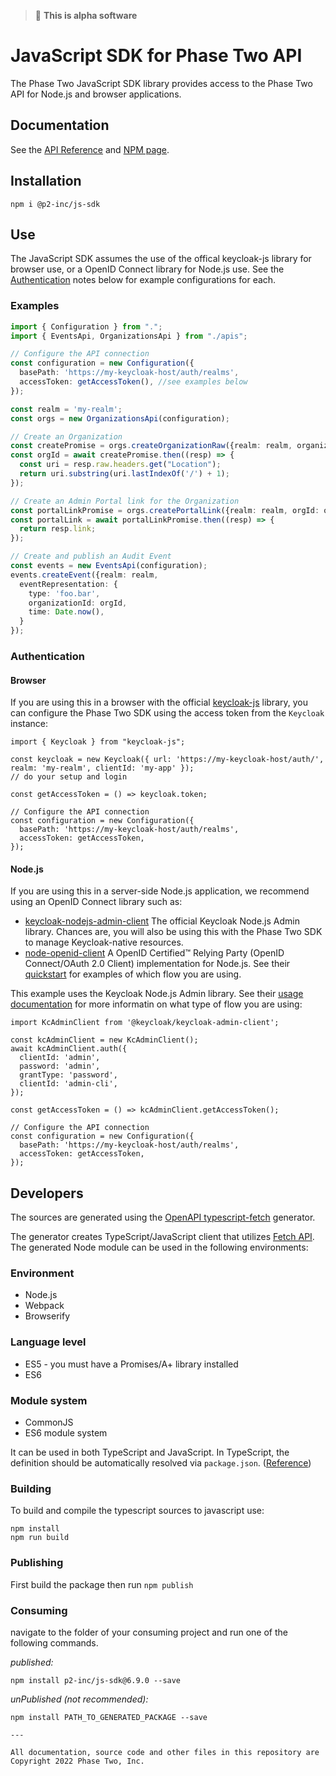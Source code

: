 > :bug: **This is alpha software**

# JavaScript SDK for Phase Two API

The Phase Two JavaScript SDK library provides access to the Phase Two API for Node.js and browser applications.

## Documentation

See the [API Reference](https://phasetwo.io/api/) and [NPM page](https://www.npmjs.com/package/@p2-inc/js-sdk).

## Installation

```
npm i @p2-inc/js-sdk
```

## Use

The JavaScript SDK assumes the use of the offical keycloak-js library for browser use, or a OpenID Connect library for Node.js use. See the [Authentication](#Authentication) notes below for example configurations for each.

### Examples

```typescript
import { Configuration } from ".";
import { EventsApi, OrganizationsApi } from "./apis";

// Configure the API connection
const configuration = new Configuration({
  basePath: 'https://my-keycloak-host/auth/realms',
  accessToken: getAccessToken(), //see examples below
});

const realm = 'my-realm';
const orgs = new OrganizationsApi(configuration);

// Create an Organization
const createPromise = orgs.createOrganizationRaw({realm: realm, organizationRepresentation: {name: 'my-org'}});
const orgId = await createPromise.then((resp) => {
  const uri = resp.raw.headers.get("Location");
  return uri.substring(uri.lastIndexOf('/') + 1);
});

// Create an Admin Portal link for the Organization
const portalLinkPromise = orgs.createPortalLink({realm: realm, orgId: orgId});
const portalLink = await portalLinkPromise.then((resp) => {
  return resp.link;
});

// Create and publish an Audit Event
const events = new EventsApi(configuration);
events.createEvent({realm: realm,
  eventRepresentation: {
    type: 'foo.bar',
    organizationId: orgId,
    time: Date.now(),
  }
});
```

### Authentication

#### Browser

If you are using this in a browser with the official [keycloak-js](https://www.npmjs.com/package/keycloak-js) library, you can configure the Phase Two SDK using the access token from the `Keycloak` instance:

```
import { Keycloak } from "keycloak-js";

const keycloak = new Keycloak({ url: 'https://my-keycloak-host/auth/', realm: 'my-realm', clientId: 'my-app' });
// do your setup and login

const getAccessToken = () => keycloak.token;

// Configure the API connection
const configuration = new Configuration({
  basePath: 'https://my-keycloak-host/auth/realms',
  accessToken: getAccessToken,
});
```

#### Node.js

If you are using this in a server-side Node.js application, we recommend using an OpenID Connect library such as:
- [keycloak-nodejs-admin-client](https://github.com/keycloak/keycloak-nodejs-admin-client) The official Keycloak Node.js Admin library. Chances are, you will also be using this with the Phase Two SDK to manage Keycloak-native resources.
- [node-openid-client](https://github.com/panva/node-openid-client) A OpenID Certified™ Relying Party (OpenID Connect/OAuth 2.0 Client) implementation for Node.js. See their [quickstart](https://github.com/panva/node-openid-client#quick-start) for examples of which flow you are using.

This example uses the Keycloak Node.js Admin library. See their [usage documentation](https://github.com/keycloak/keycloak-nodejs-admin-client#usage) for more informatin on what type of flow you are using:
```
import KcAdminClient from '@keycloak/keycloak-admin-client';

const kcAdminClient = new KcAdminClient();
await kcAdminClient.auth({
  clientId: 'admin',
  password: 'admin',
  grantType: 'password',
  clientId: 'admin-cli',
});

const getAccessToken = () => kcAdminClient.getAccessToken();

// Configure the API connection
const configuration = new Configuration({
  basePath: 'https://my-keycloak-host/auth/realms',
  accessToken: getAccessToken,
});
```

## Developers

The sources are generated using the [OpenAPI typescript-fetch](https://openapi-generator.tech/docs/generators/typescript-fetch) generator. 

The generator creates TypeScript/JavaScript client that utilizes [Fetch API](https://fetch.spec.whatwg.org/). The generated Node module can be used in the following environments:

### Environment
* Node.js
* Webpack
* Browserify

### Language level
* ES5 - you must have a Promises/A+ library installed
* ES6

### Module system
* CommonJS
* ES6 module system

It can be used in both TypeScript and JavaScript. In TypeScript, the definition should be automatically resolved via `package.json`. ([Reference](http://www.typescriptlang.org/docs/handbook/typings-for-npm-packages.html))

### Building

To build and compile the typescript sources to javascript use:
```
npm install
npm run build
```

### Publishing

First build the package then run ```npm publish```

### Consuming

navigate to the folder of your consuming project and run one of the following commands.

_published:_

```
npm install p2-inc/js-sdk@6.9.0 --save
```

_unPublished (not recommended):_

```
npm install PATH_TO_GENERATED_PACKAGE --save

---

All documentation, source code and other files in this repository are Copyright 2022 Phase Two, Inc.
